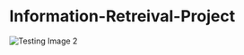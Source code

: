 # Information-Retreival-Project

![Testing Image 2](https://github.com/FadyAwad/Information-Retreival-Project/assets/103905338/7ff94326-637b-4af4-b3c9-cbc69f65bef1)
